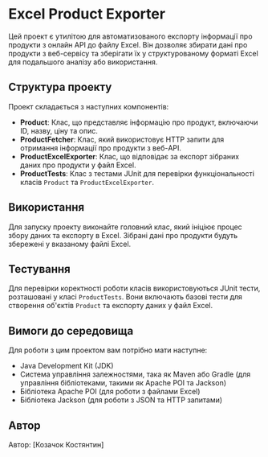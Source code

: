 # Excel Product Exporter
Цей проект є утилітою для автоматизованого експорту інформації про продукти з онлайн API до файлу Excel. Він дозволяє збирати дані про продукти з веб-сервісу та зберігати їх у структурованому форматі Excel для подальшого аналізу або використання.

## Структура проекту
Проект складається з наступних компонентів:

- **Product**: Клас, що представляє інформацію про продукт, включаючи ID, назву, ціну та опис.
- **ProductFetcher**: Клас, який використовує HTTP запити для отримання інформації про продукти з веб-API.
- **ProductExcelExporter**: Клас, що відповідає за експорт зібраних даних про продукти у файл Excel.
- **ProductTests**: Клас з тестами JUnit для перевірки функціональності класів `Product` та `ProductExcelExporter`.

## Використання
Для запуску проекту виконайте головний клас, який ініціює процес збору даних та експорту в Excel. Зібрані дані про продукти будуть збережені у вказаному файлі Excel.

## Тестування
Для перевірки коректності роботи класів використовуються JUnit тести, розташовані у класі `ProductTests`. Вони включають базові тести для створення об'єктів `Product` та експорту даних у файл Excel.

## Вимоги до середовища
Для роботи з цим проектом вам потрібно мати наступне:

- Java Development Kit (JDK)
- Система управління залежностями, така як Maven або Gradle (для управління бібліотеками, такими як Apache POI та Jackson)
- Бібліотека Apache POI (для роботи з файлами Excel)
- Бібліотека Jackson (для роботи з JSON та HTTP запитами)

## Автор
Автор: [Козачок Костянтин]
